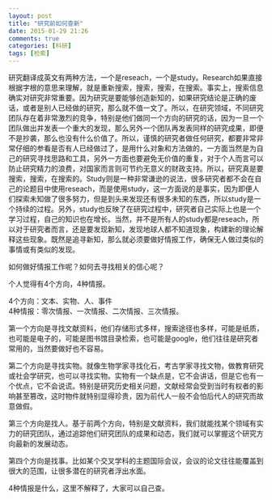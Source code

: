 ```yaml
---
layout: post
title: "研究前如何查新"
date: 2015-01-29 21:26
comments: true
categories: [科研]
tags: [检索]
---
```

研究翻译成英文有两种方法，一个是reseach，一个是study。Research如果直接根据字根的意思来理解，就是重新搜索，搜索，搜索，在搜索。事实上，搜索信息确实对研究非常重要。因为研究是要能够创造新知的，如果研究结论是正确的废话，或者是别人已经做的研究，那么就不值一文了。所以，在研究领域，不同研究团队存在着非常激烈的竞争，特别是他们做同一个方向的研究的话，因为一旦一个团队做出并发表一个重大的发现，那么另外一个团队再发表同样的研究成果，即便不是抄袭，那么也没有什么价值了。所以，谨慎的研究者做任何研究，都要非常非常仔细的参看是否有人已经做过了，是用什么对象和方法做的，一方面当然是为自己的研究寻找思路和工具，另外一方面也要避免无价值的重复，对于个人而言可以防止研究精力的浪费，对国家而言则可节约无意义的财政支持。所以，研究真是要搜索，搜索，在搜索的。Study则是一种非常谦逊的说法，很多研究者都不会在自己的论题目中使用reseach，而是使用study，这一方面说的是事实，因为即便人们探索未知做了很多努力，但是到头来发现还有很多未知的东西，所以study是一个持续的过程。另外，study也反映了在研究过程中，研究者自己实际上也是一个学习过程，自己的知识也在增长。当然，并不是所有人的study都是reseach，所以对于研究者而言，还是要发现新知，发现地球人都不知道现象，构建新的理论解释这些现象。既然是追寻新知，那么就必须要做好情报工作，确保无人做过类似的事情或有类似的发现。  

如何做好情报工作呢？如何去寻找相关的信心呢？  

个人觉得有4个方向，4种情报。  

4个方向：文本、实物、人、事件  
4种情报：零次情报、一次情报、二次情报、三次情报。  

第一个方向是寻找文献资料，他们存储形式多样，搜索途径也多样，可能是纸质，也可能是电子的，可能是图书馆目录检索，也可能是google，他们往往是研究者常用的，当然要做好也不容易。  

第二个方向是寻找实物。就像生物学家寻找化石，考古学家寻找文物，做教育研究或社会学研究，也可以寻找实物。实物有一个缺点是，它不会讲话，但是它也有一个优点，它不会说谎。特别是研究历史相关问题，文献经常会受到当时有权者的影响甚至篡改，这时物件就特别显得珍贵，因为前代人一般不会怕后代人的研究而故意做假。  

第三个方向是找人。基于前两个方向，特别是文献资料，我们就能找某个领域有实力的研究团队，通过追踪他们研究团队的成果和动态，我们就可以掌握这个研究方向最新的发展动态。  

第四个方向是找事。比如某个交叉学科的主题国际会议，会议的论文往往能覆盖到很大的范围，让很多潜在的研究者浮出水面。  

4种情报是什么，这里不解释了，大家可以自己查。  
